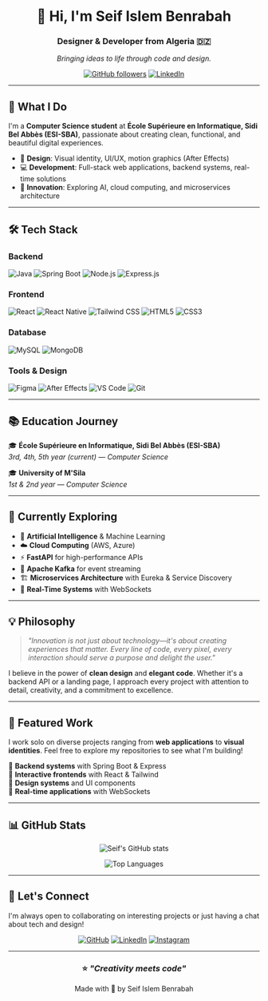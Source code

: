 
<!--
**SeifIslemBenrabah/SeifIslemBenrabah** is a ✨ _special_ ✨ repository because its `README.md` (this file) appears on your GitHub profile.

Here are some ideas to get you started:

- 🔭 I’m currently working on ...
- 🌱 I’m currently learning ...
- 👯 I’m looking to collaborate on ...
- 🤔 I’m looking for help with ...
- 💬 Ask me about ...
- 📫 How to reach me: ...
- 😄 Pronouns: ...
- ⚡ Fun fact: ...
-->
<div align="center">
  
# 👋 Hi, I'm Seif Islem Benrabah

### Designer & Developer from Algeria 🇩🇿

*Bringing ideas to life through code and design.*

[![GitHub followers](https://img.shields.io/github/followers/seifislembenrabah?style=social)](https://github.com/seifislembenrabah)
[![LinkedIn](https://img.shields.io/badge/LinkedIn-Connect-0057E7?style=flat&logo=linkedin)](https://linkedin.com/in/seifislembenrabah)

</div>

---

## 🚀 What I Do

I'm a **Computer Science student** at **École Supérieure en Informatique, Sidi Bel Abbès (ESI-SBA)**, passionate about creating clean, functional, and beautiful digital experiences.

- 🎨 **Design**: Visual identity, UI/UX, motion graphics (After Effects)
- 💻 **Development**: Full-stack web applications, backend systems, real-time solutions
- 🧩 **Innovation**: Exploring AI, cloud computing, and microservices architecture

---

## 🛠️ Tech Stack

### Backend
![Java](https://img.shields.io/badge/Java-ED8B00?style=for-the-badge&logo=openjdk&logoColor=white)
![Spring Boot](https://img.shields.io/badge/Spring_Boot-6DB33F?style=for-the-badge&logo=spring-boot&logoColor=white)
![Node.js](https://img.shields.io/badge/Node.js-339933?style=for-the-badge&logo=node.js&logoColor=white)
![Express.js](https://img.shields.io/badge/Express.js-000000?style=for-the-badge&logo=express&logoColor=white)

### Frontend
![React](https://img.shields.io/badge/React-20232A?style=for-the-badge&logo=react&logoColor=61DAFB)
![React Native](https://img.shields.io/badge/React_Native-20232A?style=for-the-badge&logo=react&logoColor=61DAFB)
![Tailwind CSS](https://img.shields.io/badge/Tailwind_CSS-38B2AC?style=for-the-badge&logo=tailwind-css&logoColor=white)
![HTML5](https://img.shields.io/badge/HTML5-E34F26?style=for-the-badge&logo=html5&logoColor=white)
![CSS3](https://img.shields.io/badge/CSS3-1572B6?style=for-the-badge&logo=css3&logoColor=white)

### Database
![MySQL](https://img.shields.io/badge/MySQL-4479A1?style=for-the-badge&logo=mysql&logoColor=white)
![MongoDB](https://img.shields.io/badge/MongoDB-47A248?style=for-the-badge&logo=mongodb&logoColor=white)

### Tools & Design
![Figma](https://img.shields.io/badge/Figma-F24E1E?style=for-the-badge&logo=figma&logoColor=white)
![After Effects](https://img.shields.io/badge/After_Effects-9999FF?style=for-the-badge&logo=adobe-after-effects&logoColor=white)
![VS Code](https://img.shields.io/badge/VS_Code-007ACC?style=for-the-badge&logo=visual-studio-code&logoColor=white)
![Git](https://img.shields.io/badge/Git-F05032?style=for-the-badge&logo=git&logoColor=white)

---

## 📚 Education Journey

🎓 **École Supérieure en Informatique, Sidi Bel Abbès (ESI-SBA)**  
*3rd, 4th, 5th year (current) — Computer Science*

🎓 **University of M'Sila**  
*1st & 2nd year — Computer Science*

---

## 🌱 Currently Exploring

- 🤖 **Artificial Intelligence** & Machine Learning
- ☁️ **Cloud Computing** (AWS, Azure)
- ⚡ **FastAPI** for high-performance APIs
- 🔄 **Apache Kafka** for event streaming
- 🏗️ **Microservices Architecture** with Eureka & Service Discovery
- 🔌 **Real-Time Systems** with WebSockets

---

## 💡 Philosophy

> *"Innovation is not just about technology—it's about creating experiences that matter. Every line of code, every pixel, every interaction should serve a purpose and delight the user."*

I believe in the power of **clean design** and **elegant code**. Whether it's a backend API or a landing page, I approach every project with attention to detail, creativity, and a commitment to excellence.

---

## 🎯 Featured Work

I work solo on diverse projects ranging from **web applications** to **visual identities**. Feel free to explore my repositories to see what I'm building!

🔹 **Backend systems** with Spring Boot & Express  
🔹 **Interactive frontends** with React & Tailwind  
🔹 **Design systems** and UI components  
🔹 **Real-time applications** with WebSockets  

---

## 📊 GitHub Stats

<div align="center">
  
![Seif's GitHub stats](https://github-readme-stats.vercel.app/api?username=seifislembenrabah&show_icons=true&theme=tokyonight&border_color=0057E7&title_color=00CCFF&icon_color=00CCFF)

![Top Languages](https://github-readme-stats.vercel.app/api/top-langs/?username=seifislembenrabah&layout=compact&theme=tokyonight&border_color=0057E7&title_color=00CCFF)

</div>

---

## 🤝 Let's Connect

I'm always open to collaborating on interesting projects or just having a chat about tech and design!

<div align="center">

[![GitHub](https://img.shields.io/badge/GitHub-100000?style=for-the-badge&logo=github&logoColor=white)](https://github.com/seifislembenrabah)
[![LinkedIn](https://img.shields.io/badge/LinkedIn-0057E7?style=for-the-badge&logo=linkedin&logoColor=white)](https://linkedin.com/in/seifislembenrabah)
[![Instagram](https://img.shields.io/badge/Instagram-E4405F?style=for-the-badge&logo=instagram&logoColor=white)](https://www.instagram.com/seif_pcrafter)

</div>

---

<div align="center">
  
### ⭐ *"Creativity meets code"*

Made with 💙 by Seif Islem Benrabah

</div>
